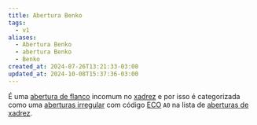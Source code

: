 ```yaml
---
title: Abertura Benko
tags:
  - v1
aliases:
  - Abertura Benko
  - abertura Benko
  - Benko
created_at: 2024-07-26T13:21:33-03:00
updated_at: 2024-10-08T15:37:36-03:00
---
```


É uma [abertura de flanco](Xadrez_Aberturas_de_flanco.md) incomum no [xadrez](../../08/06/Xadrez.md) e por isso é categorizada como uma [aberturas irregular](Xadrez_Aberturas_irregulares.md) com código [ECO](../../../../entrada/2024/07/26/Encyclopaedia_of_Chess_Openings.md) `A0` na lista de [aberturas de xadrez](Xadrez_Aberturas.md).